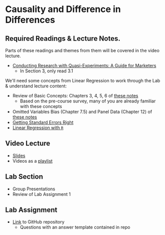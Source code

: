 # Causality and Difference in Differences

## Required Readings & Lecture Notes.

Parts of these readings and themes from them will be covered in the video lecture.

* [Conducting Research with Quasi-Experiments: A Guide for Marketers][goldfarb-tucker]
    * In Section 3, only read 3.1

We'll need some concepts from Linear Regression to work through the Lab & understand lecture content:

* Review of Basic Concepts: Chapters 3, 4, 5, 6 of [these notes](https://scpoecon.github.io/ScPoEconometrics/)
    * Based on the pre-course survey, many of you are already familiar with these concepts
* Omitted Variables Bias (Chapter 7.5) and Panel Data (Chapter 12) of [these notes](https://scpoecon.github.io/ScPoEconometrics/)
* [Getting Standard Errors Right][regression-errors]
* [Linear Regression with `R`][regression-r]

## Video Lecture

* [Slides][lecture-slides-03]
* Videos as a [playlist](https://www.youtube.com/watch?v=rgMEMeiGETk&list=PL9QkA7C7GRGWAnmrkW5cFjbN-kkqWuVrX)

## Lab Section

* Group Presentations
* Review of Lab Assignment 1

## Lab Assignment

* [Link][lab-02] to GitHub repository 
    * Questions with an answer template contained in repo
<!-- * [Partial Solutions][lab-02-s] -->

[goldfarb-tucker]: https://papers.ssrn.com/sol3/papers.cfm?abstract_id=2420920

[regression-errors]: ../assets/lectures/week-02/regression-standard-errors.pdf
[regression-r]: ../assets/lectures/week-02/regression-r.pdf


[lecture-slides-03]: ../assets/lectures/week-03/week-03-slides.pdf

[lecture-slides-02]: ../assets/lectures/week-02/week-02-slides.pdf
[lab-02]: https://github.com/tisem-digital-marketing/smwa-lab-02
[lab-02-s]: ../assets/labs/lab-02_solution.pdf

